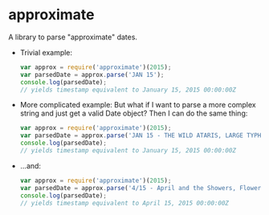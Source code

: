 # approximate
A library to parse "approximate" dates. 

 - Trivial example:
  
    ```javascript
    var approx = require('approximate')(2015);
    var parsedDate = approx.parse('JAN 15');
    console.log(parsedDate); 
    // yields timestamp equivalent to January 15, 2015 00:00:00Z
    ```

 - More complicated example: But what if I want to parse a more complex string and just get a valid Date object? Then I can do the same thing:
    ```javascript
    var approx = require('approximate')(2015);
    var parsedDate = approx.parse('JAN 15 - THE WILD ATARIS, LARGE TYPHOON, THE IGNORANT GOATS');
    console.log(parsedDate); 
    // yields timestamp equivalent to January 15, 2015 00:00:00Z
    ```

 - ...and:

    ```javascript
    var approx = require('approximate')(2015);
    var parsedDate = approx.parse('4/15 - April and the Showers, Flowers for April');
    console.log(parsedDate); 
    // yields timestamp equivalent to April 15, 2015 00:00:00Z
    ```
